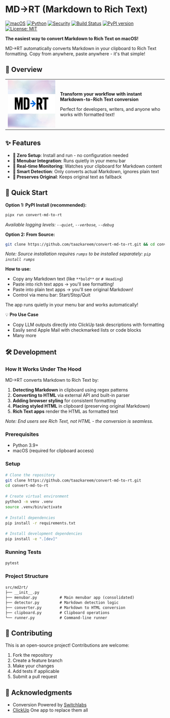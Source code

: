 # MD→RT (Markdown to Rich Text)

[![macOS](https://img.shields.io/badge/macOS-13.0+-000000?logo=apple&logoColor=white)](https://www.apple.com/macos/)
[![Python](https://img.shields.io/badge/Python-3.9+-blue?logo=python&logoColor=white)](https://www.python.org/)
[![Security](https://img.shields.io/badge/Safe%20%26%20Secure-Yes-brightgreen?logo=shield&logoColor=white)](#)
[![Build Status](https://github.com/taazkareem/convert-md-to-rt/actions/workflows/publish.yml/badge.svg?branch=main)](https://github.com/taazkareem/convert-md-to-rt/actions/workflows/publish.yml)
[![PyPI version](https://img.shields.io/pypi/v/convert-md-to-rt.svg?logo=pypi&label=PyPI)](https://pypi.org/project/convert-md-to-rt/)
[![License: MIT](https://img.shields.io/badge/License-MIT-yellow.svg?logo=opensourceinitiative&label=License)](https://opensource.org/licenses/MIT)

**The easiest way to convert Markdown to Rich Text on macOS!**

MD→RT automatically converts Markdown in your clipboard to Rich Text formatting. Copy from anywhere, paste anywhere - it's that simple!

## 🎯 Overview

<div align="center">
<table>
<tr>
<td align="center" width="200">
<img src="./src/assets/images/icon.png" alt="MD→RT Logo" width="150">
</td>
<td align="left" width="400">

**Transform your workflow with instant Markdown-to-Rich Text conversion**

Perfect for developers, writers, and anyone who works with formatted text!

</td>
</tr>
</table>
</div>

<div align="center">


</div>

## ✨ Features

- **🚀 Zero Setup**: Install and run - no configuration needed
- **📱 Menubar Integration**: Runs quietly in your menu bar
- **🔄 Real-time Monitoring**: Watches your clipboard for Markdown content
- **🎯 Smart Detection**: Only converts actual Markdown, ignores plain text
- **💾 Preserves Original**: Keeps original text as fallback

## 🚀 Quick Start

**Option 1: PyPI Install (recommended):**
```bash
pipx run convert-md-to-rt
```

*Available logging levels: `--quiet`, `--verbose`, `--debug`*

**Option 2: From Source:**
```bash
git clone https://github.com/taazkareem/convert-md-to-rt.git && cd convert-md-to-rt && python3 -m src.md2rt.menubar
```

*Note: Source installation requires `rumps` to be installed separately: `pip install rumps`*

**How to use:**
- Copy any Markdown text (like `**bold**` or `# Heading`)
- Paste into rich text apps → you'll see formatting!
- Paste into plain text apps → you'll see original Markdown!
- Control via menu bar: Start/Stop/Quit

The app runs quietly in your menu bar and works automatically!

💡 **Pro Use Case**
- Copy LLM outputs directly into ClickUp task descriptions with formatting
- Easily send Apple Mail with checkmarked lists or code blocks
- Many more

## 🛠️ Development

### How It Works Under The Hood
MD→RT converts Markdown to Rich Text by:
1. **Detecting Markdown** in clipboard using regex patterns
2. **Converting to HTML** via external API and built-in parser
3. **Adding browser styling** for consistent formatting
4. **Placing styled HTML** in clipboard (preserving original Markdown)
5. **Rich Text apps** render the HTML as formatted text

*Note: End users see Rich Text, not HTML - the conversion is seamless.*

### Prerequisites
- Python 3.9+
- macOS (required for clipboard access)

### Setup
```bash
# Clone the repository
git clone https://github.com/taazkareem/convert-md-to-rt.git
cd convert-md-to-rt

# Create virtual environment
python3 -m venv .venv
source .venv/bin/activate

# Install dependencies
pip install -r requirements.txt

# Install development dependencies
pip install -e ".[dev]"
```

### Running Tests
```bash
pytest
```

### Project Structure
```
src/md2rt/
├── __init__.py
├── menubar.py          # Main menubar app (consolidated)
├── detector.py         # Markdown detection logic
├── converter.py        # Markdown to HTML conversion
├── clipboard.py        # Clipboard operations
└── runner.py           # Command-line runner
```

## 🤝 Contributing

This is an open-source project! Contributions are welcome:

1. Fork the repository
2. Create a feature branch
3. Make your changes
4. Add tests if applicable
5. Submit a pull request

## 🙏 Acknowledgments

- Conversion Powered by [Switchlabs](https://www.switchlabs.dev/)
- [ClickUp](https://clickup.com) One app to replace them all
